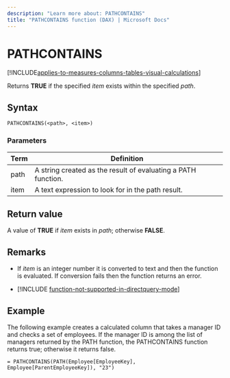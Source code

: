 ```yaml
---
description: "Learn more about: PATHCONTAINS"
title: "PATHCONTAINS function (DAX) | Microsoft Docs"
---
```

# PATHCONTAINS

[!INCLUDE[applies-to-measures-columns-tables-visual-calculations](includes/applies-to-measures-columns-tables-visual-calculations.md)]

Returns **TRUE** if the specified *item* exists within the specified *path*.  
  
## Syntax  
  
```dax
PATHCONTAINS(<path>, <item>)  
```
  
### Parameters

|Term|Definition|  
|--------|--------------|  
|  path  | A string created as the result of evaluating a PATH function.  |  
| item |  A text expression to look for in the path result.  |

## Return value

A value of **TRUE** if *item* exists in *path*; otherwise **FALSE**.  
  
## Remarks

- If *item* is an integer number it is converted to text and then the function is evaluated. If conversion fails then the function returns an error.  
  
- [!INCLUDE [function-not-supported-in-directquery-mode](includes/function-not-supported-in-directquery-mode.md)]
  
## Example

The following example creates a calculated column that takes a manager ID and checks a set of employees. If the manager ID is among the list of managers returned by the PATH function, the PATHCONTAINS function returns true; otherwise it returns false.  
  
```dax
= PATHCONTAINS(PATH(Employee[EmployeeKey], Employee[ParentEmployeeKey]), "23")  
```
